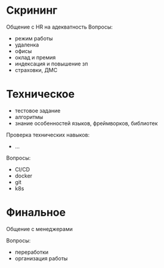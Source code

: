 # Скрининг
Общение с HR на адекватность
Вопросы:
- режим работы
- удаленка
- офисы
- оклад и премия
- индексация и повышение зп
- страховки, ДМС

# Техническое
- тестовое задание
- алгоритмы
- знание особенностей языков, фреймворков, библиотек

Проверка технических навыков:
- ...

Вопросы:
- CI/CD
- docker
- git
- k8s

# Финальное
Общение с менеджерами

Вопросы:
- переработки
- организация работы